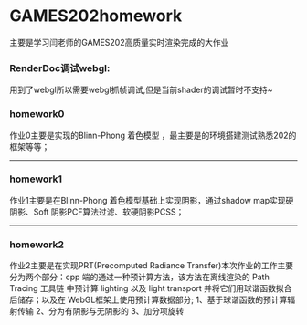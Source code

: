 # GAMES202homework
主要是学习闫老师的GAMES202高质量实时渲染完成的大作业

### RenderDoc调试webgl:

用到了webgl所以需要webgl抓帧调试,但是当前shader的调试暂时不支持~

[RenderDoc 调试web]: https://blog.csdn.net/chenweiyu11962/article/details/115400725



### homework0

作业0主要是实现的Blinn-Phong 着色模型 ，最主要是的环境搭建测试熟悉202的框架等等；

------

### homework1

作业1主要是在Blinn-Phong 着色模型基础上实现阴影，通过shadow map实现硬阴影、Soft 阴影PCF算法过滤、软硬阴影PCSS；

------

### homework2

作业2主要是在实现PRT(Precomputed Radiance Transfer)本次作业的工作主要分为两个部分：cpp 端的通过一种预计算方法，该方法在离线渲染的 Path Tracing 工具链
中预计算 lighting 以及 light transport 并将它们用球谐函数拟合后储存；以及在 WebGL框架上使用预计算数据部分;
1、基于球谐函数的预计算辐射传输
2、分为有阴影与无阴影的
3、加分项旋转

